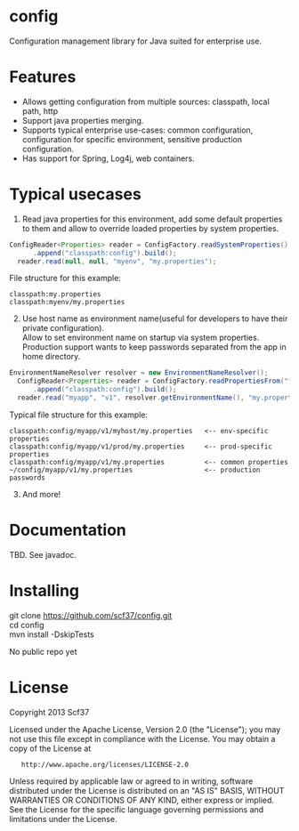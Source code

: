 config
======

Configuration management library for Java suited for enterprise use.

Features
========

* Allows getting configuration from multiple sources: classpath, local path, http
* Support java properties merging.
* Supports typical enterprise use-cases: common configuration, 
    configuration for specific environment, sensitive production configuration.
* Has support for Spring, Log4j, web containers.

Typical usecases
================

1. Read java properties for this environment, add some default properties to them
    and allow to override loaded properties by system properties.

  ```java  
  ConfigReader<Properties> reader = ConfigFactory.readSystemProperties()
    	.append("classpath:config").build();
	reader.read(null, null, "myenv", "my.properties");
  ```
  File structure for this example:
  ```
  classpath:my.properties
  classpath:myenv/my.properties
  ```

2. Use host name as environment name(useful for developers to have their private configuration).  
    Allow to set environment name on startup via system properties.  
    Production support wants to keep passwords separated from the app in home directory.  

  ```java  
  EnvironmentNameResolver resolver = new EnvironmentNameResolver();
	ConfigReader<Properties> reader = ConfigFactory.readPropertiesFrom("file:~/config/")
  		.append("classpath:config").build();
	reader.read("myapp", "v1", resolver.getEnvironmentName(), "my.properties");
  ```
  Typical file structure for this example:
  ```  
  classpath:config/myapp/v1/myhost/my.properties   <-- env-specific properties
  classpath:config/myapp/v1/prod/my.properties     <-- prod-specific properties
  classpath:config/myapp/v1/my.properties          <-- common properties
  ~/config/myapp/v1/my.properties                  <-- production passwords
  ```
3. And more!

Documentation
=============

TBD. See javadoc.

Installing
==========

git clone https://github.com/scf37/config.git  
cd config  
mvn install -DskipTests  

No public repo yet

License
=======

   Copyright 2013 Scf37

   Licensed under the Apache License, Version 2.0 (the "License");
   you may not use this file except in compliance with the License.
   You may obtain a copy of the License at

       http://www.apache.org/licenses/LICENSE-2.0

   Unless required by applicable law or agreed to in writing, software
   distributed under the License is distributed on an "AS IS" BASIS,
   WITHOUT WARRANTIES OR CONDITIONS OF ANY KIND, either express or implied.
   See the License for the specific language governing permissions and
   limitations under the License.
